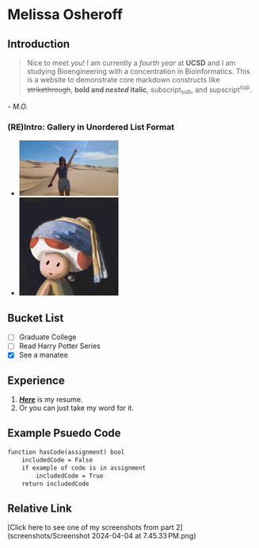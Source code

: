 # Melissa Osheroff
## Introduction
> Nice to meet you! I am currently a *fourth year* at **UCSD** and I am studying Bioengineering with a concentration in Bioinformatics. This is a website to demonstrate core markdown constructs like ~~strikethrough~~, **bold and *nested* italic**, subscript<sub>sub</sub>, and supscript<sup>sup</sup>.

\- *M.O.*

### (RE)Intro: Gallery in Unordered List Format
- <img alt="Me" src="PHOTO-2024-03-29-15-04-41 (1).jpg" width="200">
- <img alt="bunny" src="59bf309c-9cc4-4cf8-b7f7-24fb0f430fb6.JPG" width="200">

## Bucket List
- [ ]  Graduate College
- [ ]  Read Harry Potter Series
- [x]  See a manatee

## Experience 
1. [***Here***](https://drive.google.com/file/d/1C4S_4A7KjHSumRafDZuZHzzaKnhjhFov/view?usp=drive_link) is my resume.
2. Or you can just take my word for it.
   

## Example Psuedo Code
```
function hasCode(assignment) bool
    includedCode = False
    if example of code is in assignment
        includedCode = True
    return includedCode
```
## Relative Link
[Click here to see one of my screenshots from part 2](screenshots/Screenshot 2024-04-04 at 7.45.33 PM.png)
